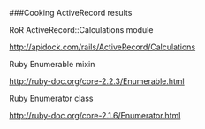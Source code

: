 ###Cooking ActiveRecord results

RoR ActiveRecord::Calculations module

http://apidock.com/rails/ActiveRecord/Calculations

Ruby Enumerable mixin

http://ruby-doc.org/core-2.2.3/Enumerable.html

Ruby Enumerator class

http://ruby-doc.org/core-2.1.6/Enumerator.html

